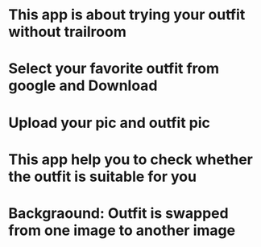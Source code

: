 # This app is about trying your outfit without trailroom 
# Select your favorite outfit from google and Download
# Upload your pic and outfit pic
# This app help you to check whether the outfit is suitable for you 
# Backgraound: Outfit is swapped from one image to another image 
